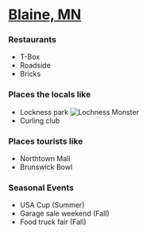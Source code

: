 # [Blaine, MN](https://www.google.com/maps/place/Blaine,+MN/@45.1652204,-93.2747192,12z/data=!3m1!4b1!4m5!3m4!1s0x52b3241bcf7d291b:0x5744c99882d6244f!8m2!3d45.1607987!4d-93.2349489)

### Restaurants
- T-Box
- Roadside
- Bricks

### Places the locals like
- Lockness park
![Lochness Monster](http://nerdist.com/wp-content/uploads/2016/04/private-life-sherlock-holmes-loch-ness.png)
- Curling club

### Places tourists like
- Northtown Mall
- Brunswick Bowl

### Seasonal Events
- USA Cup (Summer)
- Garage sale weekend (Fall)
- Food truck fair (Fall)
